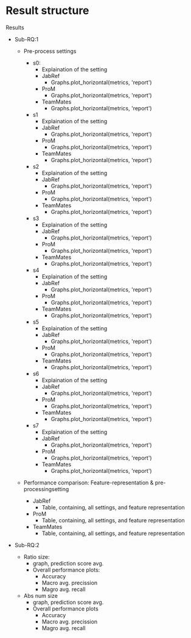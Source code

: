 # Result structure

Results 

* Sub-RQ:1
  * Pre-process settings 
    * s0:
      * Explaination of the setting
      * JabRef
        * Graphs.plot_horizontal(metrics, 'report')
      * ProM
        * Graphs.plot_horizontal(metrics, 'report')
      * TeamMates
        * Graphs.plot_horizontal(metrics, 'report')
    * s1
      * Explaination of the setting
      * JabRef
        * Graphs.plot_horizontal(metrics, 'report')
      * ProM
        * Graphs.plot_horizontal(metrics, 'report')
      * TeamMates
        * Graphs.plot_horizontal(metrics, 'report')
    * s2
      * Explaination of the setting
      * JabRef
        * Graphs.plot_horizontal(metrics, 'report')
      * ProM
        * Graphs.plot_horizontal(metrics, 'report')
      * TeamMates
        * Graphs.plot_horizontal(metrics, 'report')
    * s3
      * Explaination of the setting
      * JabRef
        * Graphs.plot_horizontal(metrics, 'report')
      * ProM
        * Graphs.plot_horizontal(metrics, 'report')
      * TeamMates
        * Graphs.plot_horizontal(metrics, 'report')
    * s4
      * Explaination of the setting
      * JabRef
        * Graphs.plot_horizontal(metrics, 'report')
      * ProM
        * Graphs.plot_horizontal(metrics, 'report')
      * TeamMates
        * Graphs.plot_horizontal(metrics, 'report')
    * s5
      * Explaination of the setting
      * JabRef
        * Graphs.plot_horizontal(metrics, 'report')
      * ProM
        * Graphs.plot_horizontal(metrics, 'report')
      * TeamMates
        * Graphs.plot_horizontal(metrics, 'report')
    * s6
      * Explaination of the setting
      * JabRef
        * Graphs.plot_horizontal(metrics, 'report')
      * ProM
        * Graphs.plot_horizontal(metrics, 'report')
      * TeamMates
        * Graphs.plot_horizontal(metrics, 'report')
    * s7
      * Explaination of the setting
      * JabRef
        * Graphs.plot_horizontal(metrics, 'report')
      * ProM
        * Graphs.plot_horizontal(metrics, 'report')
      * TeamMates
        * Graphs.plot_horizontal(metrics, 'report')

  * Performance comparison: Feature-representation & pre-processingsetting
    * JabRef
      * Table, containing, all settings, and feature representation 
    * ProM
      * Table, containing, all settings, and feature representation
    * TeamMates
      * Table, containing, all settings, and feature representation
  
* Sub-RQ:2
  * Ratio size:
    * graph, prediction score avg.
    * Overall performance plots:
      * Accuracy
      * Macro avg. precission
      * Magro avg. recall
  * Abs num size
    * graph, prediction score avg.
    * Overall performance plots
      * Accuracy
      * Macro avg. precission
      * Magro avg. recall


